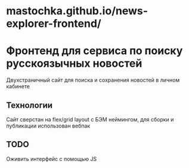 # mastochka.github.io/news-explorer-frontend/
# Фронтенд для сервиса по поиску русскоязычных новостей
Двухстраничный сайт для поиска и сохранения новостей в личном кабинете
## Технологии
Сайт сверстан на flex/grid layout с БЭМ неймингом, для сборки и публикации использован вебпак
## TODO
Оживить интерфейс с помощью JS
